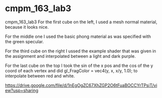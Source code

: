 # cmpm_163_lab3
cmpm_163_lab3
For the first cube on the left, I used a mesh normal material, because it looks nice. 

For the middle one I used the basic phong material as was specified with the green specular.

For the third cube on the right I ussed the example shader that was given in the assignment and interpolated between a light and dark purple. 

For the last cube on the top I took the sin of the x pos and the cos of the y coord of each vertex and did  gl_FragColor = vec4(y, x, x/y, 1.0); to interpolate between red and white.


https://drive.google.com/file/d/1nEgOgZC67XhZGP2O6tFuaBOCCYrTPsiT/view?usp=sharing
